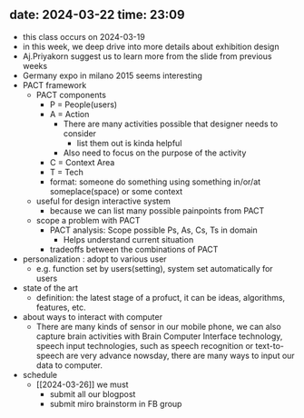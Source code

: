date: 2024-03-22
time: 23:09
---

- this class occurs on 2024-03-19
- in this week, we deep drive into more details about exhibition design
- Aj.Priyakorn suggest us to learn more from the slide from previous weeks 
- Germany expo in milano 2015 seems interesting 
- PACT framework
	- PACT components 
		- P = People(users)
		- A = Action
			- There are many activities possible  that designer needs to consider
				- list them out is kinda helpful
			- Also need to focus on the purpose of the activity
		- C = Context Area
		- T = Tech
		- format: someone do something using something in/or/at someplace(space) or some context
	- useful for design interactive system
		- because we can list many possible painpoints from PACT 
	- scope a problem with PACT
		- PACT analysis: Scope possible Ps, As, Cs, Ts in domain 
			- Helps understand current situation
		- tradeoffs between the combinations of PACT
- personalization : adopt to various user
	- e.g. function set by users(setting), system set automatically for users
- state of the art  
	- definition: the latest stage of a profuct, it can be ideas, algorithms, features, etc.
- about ways to interact with computer
	- There are many kinds of sensor in our mobile phone, we can also capture brain activities with Brain Computer Interface technology, speech input technologies, such as speech recognition or text-to-speech are very advance nowsday, there are many ways to input our data to computer.
- schedule
	- [[2024-03-26]] we must
		- submit all our blogpost
		- submit miro brainstorm in FB group
